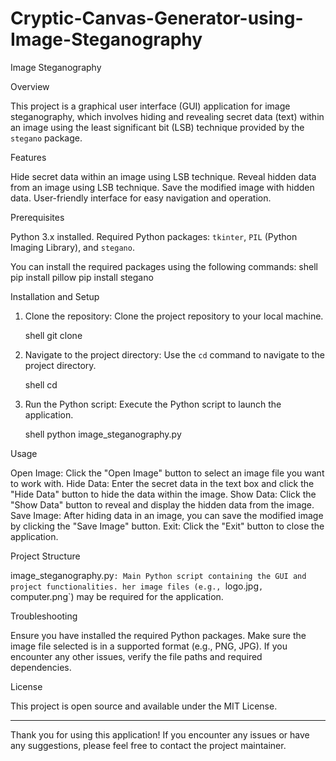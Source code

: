 # Cryptic-Canvas-Generator-using-Image-Steganography
Image Steganography

Overview

This project is a graphical user interface (GUI) application for image steganography, which involves hiding and revealing secret data (text) within an image using the least significant bit (LSB) technique provided by the `stegano` package.

Features

Hide secret data within an image using LSB technique.
Reveal hidden data from an image using LSB technique.
Save the modified image with hidden data.
User-friendly interface for easy navigation and operation.

Prerequisites

Python 3.x installed.
Required Python packages: `tkinter`, `PIL` (Python Imaging Library), and `stegano`.

You can install the required packages using the following commands:
shell
pip install pillow
pip install stegano


Installation and Setup

1. Clone the repository: Clone the project repository to your local machine.

   shell
   git clone <repository-url>
    

2. Navigate to the project directory: Use the `cd` command to navigate to the project directory.

   shell
   cd <project-directory>
    

3. Run the Python script: Execute the Python script to launch the application.

   shell
   python image_steganography.py
    

Usage

Open Image: Click the "Open Image" button to select an image file you want to work with.
Hide Data: Enter the secret data in the text box and click the "Hide Data" button to hide the data within the image.
Show Data: Click the "Show Data" button to reveal and display the hidden data from the image.
Save Image: After hiding data in an image, you can save the modified image by clicking the "Save Image" button.
Exit: Click the "Exit" button to close the application.

Project Structure

image_steganography.py`: Main Python script containing the GUI and project functionalities.
her image files (e.g., `logo.jpg`, `computer.png`) may be required for the application.

Troubleshooting

Ensure you have installed the required Python packages.
Make sure the image file selected is in a supported format (e.g., PNG, JPG).
If you encounter any other issues, verify the file paths and required dependencies.

License

This project is open source and available under the MIT License.

---

Thank you for using this application! If you encounter any issues or have any suggestions, please feel free to contact the project maintainer.
